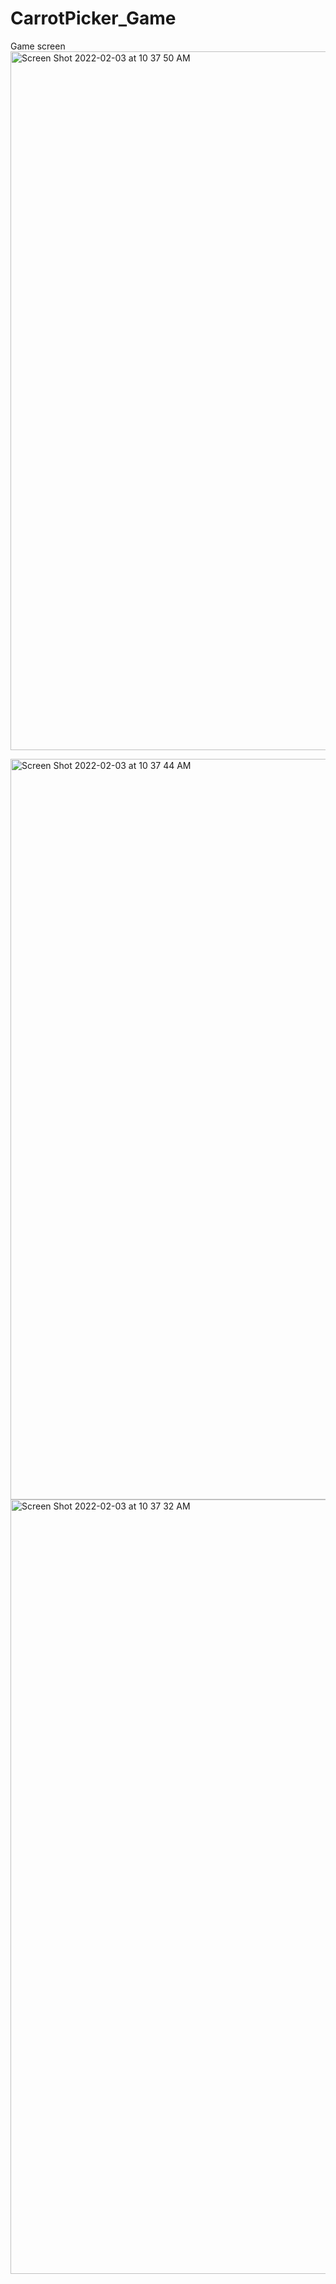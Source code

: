 # CarrotPicker_Game
 
Game screen 
<img width="1118" alt="Screen Shot 2022-02-03 at 10 37 50 AM" src="https://user-images.githubusercontent.com/35745843/152407603-a774dfa7-b38c-418a-b9a9-9876ffb2418f.png">

<img width="1185" alt="Screen Shot 2022-02-03 at 10 37 44 AM" src="https://user-images.githubusercontent.com/35745843/152407663-512bc06b-fc18-4ae4-b649-244ff2de0d99.png">

<img width="1239" alt="Screen Shot 2022-02-03 at 10 37 32 AM" src="https://user-images.githubusercontent.com/35745843/152407672-2f79414e-d7cc-49cd-8365-fb19c0ad6b2a.png">

